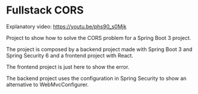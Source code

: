 # Fullstack CORS

Explanatory video: https://youtu.be/phs90_s0Mjk

Project to show how to solve the CORS problem for a Spring Boot 3 project.

The project is composed by a backend project made with Spring Boot 3 and Spring Security 6 and a frontend project with React.

The frontend project is just here to show the error.

The backend project uses the configuration in Spring Security to show an alternative to WebMvcConfigurer.
